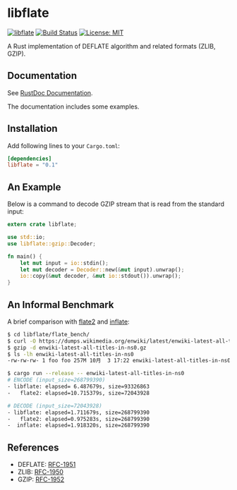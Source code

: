 libflate
========

[![libflate](http://meritbadge.herokuapp.com/libflate)](https://crates.io/crates/libflate)
[![Build Status](https://travis-ci.org/sile/libflate.svg?branch=master)](https://travis-ci.org/sile/libflate)
[![License: MIT](https://img.shields.io/badge/license-MIT-blue.svg)](LICENSE)

A Rust implementation of DEFLATE algorithm and related formats (ZLIB, GZIP).

Documentation
-------------

See [RustDoc Documentation](http://sile.github.io/rustdocs/libflate/libflate/).

The documentation includes some examples.

Installation
------------

Add following lines to your `Cargo.toml`:

```toml
[dependencies]
libflate = "0.1"
```

An Example
----------

Below is a command to decode GZIP stream that is read from the standard input:
```rust
extern crate libflate;

use std::io;
use libflate::gzip::Decoder;

fn main() {
    let mut input = io::stdin();
    let mut decoder = Decoder::new(&mut input).unwrap();
    io::copy(&mut decoder, &mut io::stdout()).unwrap();
}
```

An Informal Benchmark
---------------------

A brief comparison with [flate2](https://github.com/alexcrichton/flate2-rs) and
[inflate](https://github.com/PistonDevelopers/inflate):
```bash
$ cd libflate/flate_bench/
$ curl -O https://dumps.wikimedia.org/enwiki/latest/enwiki-latest-all-titles-in-ns0.gz
$ gzip -d enwiki-latest-all-titles-in-ns0.gz
$ ls -lh enwiki-latest-all-titles-in-ns0
-rw-rw-rw- 1 foo foo 257M 10月  3 17:22 enwiki-latest-all-titles-in-ns0

$ cargo run --release -- enwiki-latest-all-titles-in-ns0
# ENCODE (input_size=268799390)
- libflate: elapsed= 6.487679s, size=93326863
-   flate2: elapsed=10.715379s, size=72043928

# DECODE (input_size=72043928)
- libflate: elapsed=1.711679s, size=268799390
-   flate2: elapsed=0.975283s, size=268799390
-  inflate: elapsed=1.918320s, size=268799390
```

References
----------

- DEFLATE: [RFC-1951](https://tools.ietf.org/html/rfc1951)
- ZLIB: [RFC-1950](https://tools.ietf.org/html/rfc1950)
- GZIP: [RFC-1952](https://tools.ietf.org/html/rfc1952)
